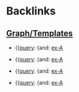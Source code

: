 
# Backlinks
## [Graph/Templates](<Graph/Templates.md>)
- {{[query](<query.md>): {and: [ex-A](<ex-A.md>)

- {{[query](<query.md>): {and: [ex-A](<ex-A.md>)

- {{[query](<query.md>): {and: [ex-A](<ex-A.md>)

- {{[query](<query.md>): {and: [ex-A](<ex-A.md>)

